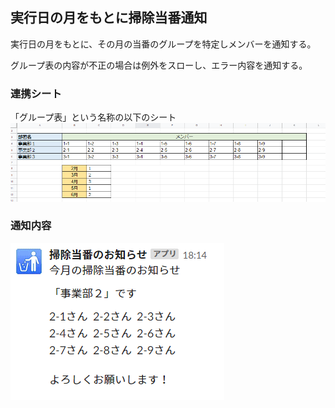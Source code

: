 ## 実行日の月をもとに掃除当番通知
実行日の月をもとに、その月の当番のグループを特定しメンバーを通知する。  

グループ表の内容が不正の場合は例外をスローし、エラー内容を通知する。

### 連携シート
「グループ表」という名称の以下のシート  
<img src="./group.png">

### 通知内容
<img src="./result.png">